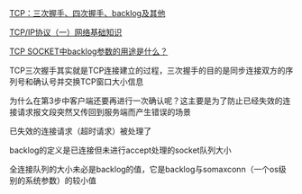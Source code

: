 
[TCP：三次握手、四次握手、backlog及其他](https://www.cnblogs.com/xrq730/p/6910719.html)

[TCP/IP协议（一）网络基础知识](http://www.cnblogs.com/imyalost/p/6086808.html)

[TCP SOCKET中backlog参数的用途是什么？](https://www.cnblogs.com/zengkefu/p/5602396.html)


TCP三次握手其实就是TCP连接建立的过程，三次握手的目的是同步连接双方的序列号和确认号并交换TCP窗口大小信息

为什么在第3步中客户端还要再进行一次确认呢？这主要是为了防止已经失效的连接请求报文段突然又传回到服务端而产生错误的场景

已失效的连接请求（超时请求）被处理了

backlog的定义是已连接但未进行accept处理的socket队列大小

全连接队列的大小未必是backlog的值，它是backlog与somaxconn（一个os级别的系统参数）的较小值
